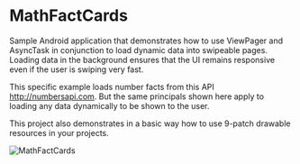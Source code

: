 MathFactCards
=============

Sample Android application that demonstrates 
how to use ViewPager and AsyncTask in conjunction
to load dynamic data into swipeable pages. 
Loading data in the background ensures that the
UI remains responsive even if the user is
swiping very fast.

This specific example loads number facts from 
this API http://numbersapi.com. But the same
principals shown here apply to loading any
data dynamically to be shown to the user.

This project also demonstrates in a basic way 
how to use 9-patch drawable resources in your
projects.

![MathFactCards](https://dl.dropbox.com/u/5724095/images/MathFactCardss1.png)
